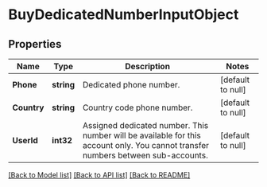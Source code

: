 # BuyDedicatedNumberInputObject

## Properties
Name | Type | Description | Notes
------------ | ------------- | ------------- | -------------
**Phone** | **string** | Dedicated phone number. | [default to null]
**Country** | **string** | Country code phone number. | [default to null]
**UserId** | **int32** | Assigned dedicated number. This number will be available for this account only. You cannot transfer numbers between sub-accounts.  | [default to null]

[[Back to Model list]](../README.md#documentation-for-models) [[Back to API list]](../README.md#documentation-for-api-endpoints) [[Back to README]](../README.md)


